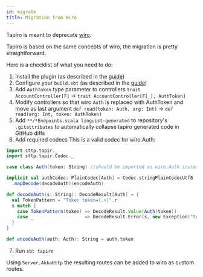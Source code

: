 ```yaml
---
id: migrate
title: Migration from Wiro
---
```


Tapiro is meant to deprecate [wiro](https://github.com/buildo/wiro).

Tapiro is based on the same concepts of wiro, the migration is pretty straightforward.

Here is a checklist of what you need to do:
1. Install the plugin (as described in the [guide](installation.md))
2. Configure your `build.sbt` (as described in the [guide](installation.md))
3. Add `AuthToken` type parameter to controllers
    `trait AccountController[F]` -> `trait AccountController[F[_], AuthToken]`
4. Modify controllers so that wiro `Auth` is replaced with AuthToken and move as last argument
    `def read(token: Auth, arg: Int)` -> `def read(arg: Int, token: AuthToken)`
5. Add `**/*Endpoints.scala linguist-generated` to repository's `.gitattributes` to automatically collapse tapiro generated code in GitHub diffs
6. Add required codecs
This is a valid codec for wiro.Auth:

```scala mdoc
import sttp.tapir._
import sttp.tapir.Codec._

case class Auth(token: String) //should be imported as wiro.Auth instead

implicit val authCodec: PlainCodec[Auth] = Codec.stringPlainCodecUtf8
  .mapDecode(decodeAuth)(encodeAuth)

def decodeAuth(s: String): DecodeResult[Auth] = {
  val TokenPattern = "Token token=(.+)".r
  s match {
    case TokenPattern(token) => DecodeResult.Value(Auth(token))
    case _                   => DecodeResult.Error(s, new Exception("token not found"))
  }
}

def encodeAuth(auth: Auth): String = auth.token
```
7. Run `sbt tapiro`

Using `Server.AkkaHttp` the resulting routes can be added to wiro as custom routes.
